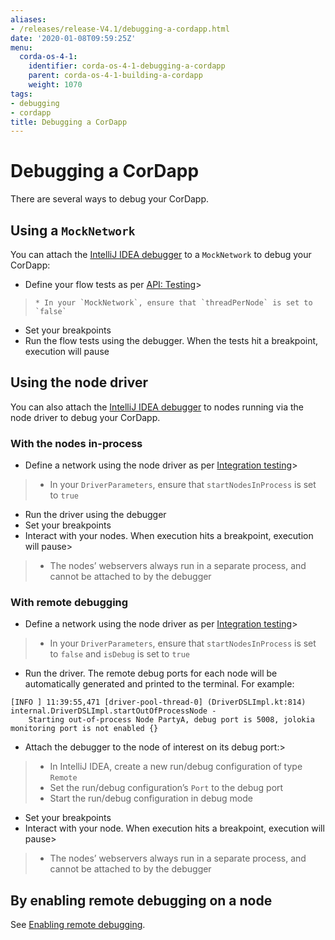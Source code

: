 ```yaml
---
aliases:
- /releases/release-V4.1/debugging-a-cordapp.html
date: '2020-01-08T09:59:25Z'
menu:
  corda-os-4-1:
    identifier: corda-os-4-1-debugging-a-cordapp
    parent: corda-os-4-1-building-a-cordapp
    weight: 1070
tags:
- debugging
- cordapp
title: Debugging a CorDapp
---
```



# Debugging a CorDapp


There are several ways to debug your CorDapp.


## Using a `MockNetwork`

You can attach the [IntelliJ IDEA debugger](https://www.jetbrains.com/help/idea/debugging-code.html) to a
`MockNetwork` to debug your CorDapp:


* Define your flow tests as per [API: Testing](api-testing.md)> 
> 
>     * In your `MockNetwork`, ensure that `threadPerNode` is set to `false`



* Set your breakpoints
* Run the flow tests using the debugger. When the tests hit a breakpoint, execution will pause


## Using the node driver

You can also attach the [IntelliJ IDEA debugger](https://www.jetbrains.com/help/idea/debugging-code.html) to nodes
running via the node driver to debug your CorDapp.


### With the nodes in-process


* Define a network using the node driver as per [Integration testing](tutorial-integration-testing.md)> 
> 
> * In your `DriverParameters`, ensure that `startNodesInProcess` is set to `true`



* Run the driver using the debugger
* Set your breakpoints
* Interact with your nodes. When execution hits a breakpoint, execution will pause> 
> 
> * The nodes’ webservers always run in a separate process, and cannot be attached to by the debugger





### With remote debugging


* Define a network using the node driver as per [Integration testing](tutorial-integration-testing.md)> 
> 
> * In your `DriverParameters`, ensure that `startNodesInProcess` is set to `false` and `isDebug` is set to
> `true`



* Run the driver. The remote debug ports for each node will be automatically generated and printed to the terminal.
For example:

```none
[INFO ] 11:39:55,471 [driver-pool-thread-0] (DriverDSLImpl.kt:814) internal.DriverDSLImpl.startOutOfProcessNode -
    Starting out-of-process Node PartyA, debug port is 5008, jolokia monitoring port is not enabled {}
```


* Attach the debugger to the node of interest on its debug port:> 
> 
> * In IntelliJ IDEA, create a new run/debug configuration of type `Remote`
> * Set the run/debug configuration’s `Port` to the debug port
> * Start the run/debug configuration in debug mode



* Set your breakpoints
* Interact with your node. When execution hits a breakpoint, execution will pause> 
> 
> * The nodes’ webservers always run in a separate process, and cannot be attached to by the debugger





## By enabling remote debugging on a node

See [Enabling remote debugging](node-commandline.md#enabling-remote-debugging).

